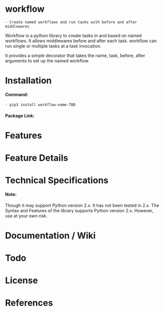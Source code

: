 # workflow
    - Create named workflows and run tasks with before and after middlewares
Workflow is a python library to create tasks in and based on named workflows. It allows middlewares before and after each task. workflow can run single or multiple tasks at a task invocation.

It provides a simple decorator that takes the name, task, before, after arguments to set up the named workflow.

# Installation

#### Command:
    - pip3 install workflow-name-TBD

#### Package Link:
    

# Features
# Feature Details
# Technical Specifications

#### Note:
Though it may support Python version 2.x. It has not been tested in 2.x. The Syntax and Features of the library supports Python version 2.x. However, use at your own risk.

# Documentation / Wiki
# Todo
# License
# References
